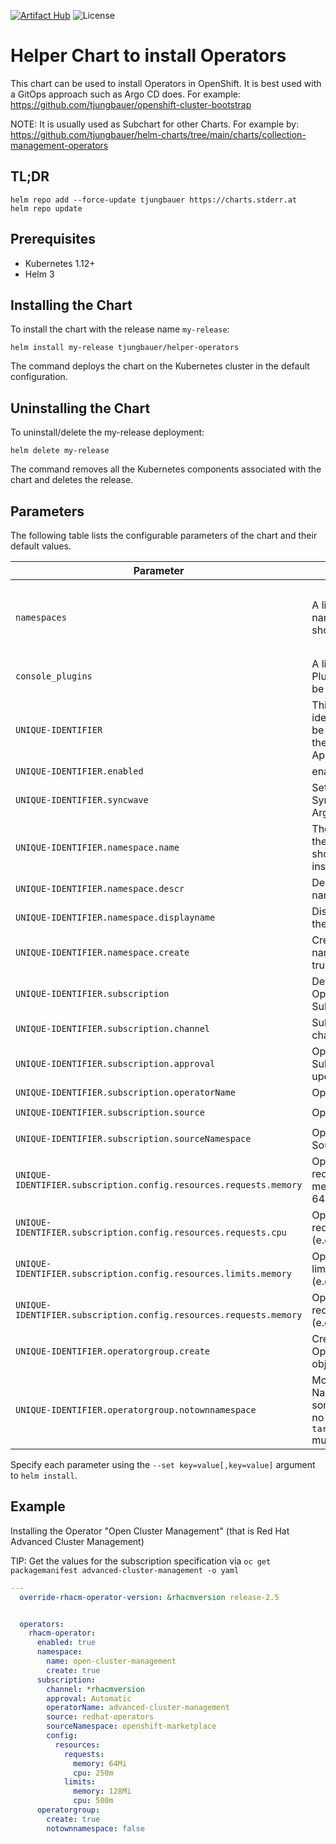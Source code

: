 [![Artifact Hub](https://img.shields.io/endpoint?url=https://artifacthub.io/badge/repository/openshift-bootstraps)](https://artifacthub.io/packages/search?repo=openshift-bootstraps)
![License](https://img.shields.io/badge/License-Apache_2.0-blue.svg)

# Helper Chart to install Operators

This chart can be used to install Operators in OpenShift. 
It is best used with a GitOps approach such as Argo CD does. For example: https://github.com/tjungbauer/openshift-cluster-bootstrap

NOTE: It is usually used as Subchart for other Charts. For example by: https://github.com/tjungbauer/helm-charts/tree/main/charts/collection-management-operators

## TL;DR 

```console
helm repo add --force-update tjungbauer https://charts.stderr.at
helm repo update
```

## Prerequisites

* Kubernetes 1.12+
* Helm 3

## Installing the Chart

To install the chart with the release name `my-release`:

```console
helm install my-release tjungbauer/helper-operators
```

The command deploys the chart on the Kubernetes cluster in the default configuration.

## Uninstalling the Chart

To uninstall/delete the my-release deployment:

```console
helm delete my-release
```

The command removes all the Kubernetes components associated with the chart and deletes the release.

## Parameters
The following table lists the configurable parameters of the chart and their default values.

| Parameter                                 | Description                                   | Default                                                 |
|-------------------------------------------|-----------------------------------------------|---------------------------------------------------------|
| `namespaces` | A list of specific namespaces that should be created | `single-sign-on` and openshift-cert-manager-operator` |
| `console_plugins` | A list of Console Plugins that shall be enabled | `none` |
| `UNIQUE-IDENTIFIER`| This is a unique identifier that will be used to create the Argo CD Application | `` |
| `UNIQUE-IDENTIFIER.enabled` | enabled yes/no | `false` |
| `UNIQUE-IDENTIFIER.syncwave` | Sets the Syncwave for Argo CD | 0 |
| `UNIQUE-IDENTIFIER.namespace.name` | The Namespace the Operator should be installed in | ` ` |
| `UNIQUE-IDENTIFIER.namespace.descr` | Description of the namespace | ` ` |
| `UNIQUE-IDENTIFIER.namespace.displayname` | Display name of the namespace | ` ` |
| `UNIQUE-IDENTIFIER.namespace.create` | Create the namespace true/false | `false` |
| `UNIQUE-IDENTIFIER.subscription` | Definition of the Operator Subscription | `` |
| `UNIQUE-IDENTIFIER.subscription.channel` | Subscription channel | `stable` |
| `UNIQUE-IDENTIFIER.subscription.approval` | Operator Subscription update behavior  | `Automatic` |
| `UNIQUE-IDENTIFIER.subscription.operatorName` | Operator name | `` |
| `UNIQUE-IDENTIFIER.subscription.source` | Operator source | `redhat-operators `|
| `UNIQUE-IDENTIFIER.subscription.sourceNamespace` | Operator Sourcenamespace  | `openshift-marketplace` |
| `UNIQUE-IDENTIFIER.subscription.config.resources.requests.memory` | Optional: resource requests - memory (e.g. 64Mi) |  |
| `UNIQUE-IDENTIFIER.subscription.config.resources.requests.cpu` | Optional: resource requests - cpu (e.g. 250m) |  |
| `UNIQUE-IDENTIFIER.subscription.config.resources.limits.memory` | Optional: resource limits - memory (e.g. 128Mi) |  |
| `UNIQUE-IDENTIFIER.subscription.config.resources.requests.memory` | Optional: resource requests - cpu (e.g. 500m) |  |
| `UNIQUE-IDENTIFIER.operatorgroup.create` |  Create an Operatorgroup object  | `false` |
| `UNIQUE-IDENTIFIER.operatorgroup.notownnamespace` | Monitor own Namespace. For some Operators no `targetNamespaces` must be defined | `false` |


Specify each parameter using the `--set key=value[,key=value]` argument to `helm install`.

## Example

Installing the Operator "Open Cluster Management" (that is Red Hat Advanced Cluster Management)

TIP: Get the values for the subscription specification via `oc get packagemanifest advanced-cluster-management -o yaml`

```yaml
---
  override-rhacm-operator-version: &rhacmversion release-2.5


  operators:
    rhacm-operator:
      enabled: true
      namespace:
        name: open-cluster-management
        create: true
      subscription:
        channel: *rhacmversion
        approval: Automatic
        operatorName: advanced-cluster-management
        source: redhat-operators
        sourceNamespace: openshift-marketplace
        config:
          resources:
            requests:
              memory: 64Mi
              cpu: 250m
            limits:
              memory: 128Mi
              cpu: 500m
      operatorgroup:
        create: true
        notownnamespace: false
```

